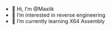 - 👋 Hi, I’m @Maxiik
- 👀 I’m interested in reverse engineering
- 🌱 I’m currently learning X64 Assembly


<!---
Maxiik/Maxiik is a ✨ special ✨ repository because its `README.md` (this file) appears on your GitHub profile.
You can click the Preview link to take a look at your changes.
--->
